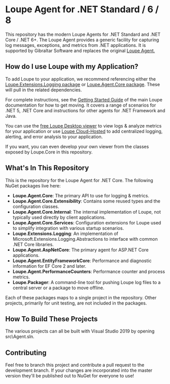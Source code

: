 # Loupe Agent for .NET Standard / 6 / 8

This repository has the modern Loupe Agents for .NET Standard and .NET Core / .NET 6+.
The Loupe Agent provides a generic facility for capturing log messages, exceptions, and metrics
from .NET applications.  It is supported by Gibraltar Software and replaces the original
[Loupe Agent.](https://www.nuget.org/packages/Gibraltar.Agent/)

## How do I use Loupe with my Application? ##

To add Loupe to your application, we recommend referencing either the [Loupe.Extensions.Logging package](https://www.nuget.org/packages/Loupe.Extensions.Logging/)
or [Loupe.Agent.Core package](https://www.nuget.org/packages/Loupe.Agent.Core/).  These will pull in the related dependencies.

For complete instructions, see the [Getting Started Guide](https://doc.onloupe.com/#GettingStarted_Introduction.html)
of the main Loupe documentation for how to get moving. It covers a range of scenarios for .NET 5, .NET Core and instructions
for other agents for .NET Framework and Java.

You can use the [free Loupe Desktop viewer](https://onloupe.com/local-logging/free-net-log-viewer) to
view logs & analyze metrics for your application or use [Loupe Cloud-Hosted](https://onloupe.com/) to add centralized logging,
alerting, and error analysis to your application.

If you want, you can even develop your own viewer from the classes exposed by Loupe.Core in this repository.

## What's In This Repository ##

This is the repository for the Loupe Agent for .NET Core.
The following NuGet packages live here:

* **Loupe.Agent.Core**: The primary API to use for logging & metrics.
* **Loupe.Agent.Core.Extensibility**: Contains some reused types and the configuration classes.
* **Loupe.Agent.Core.Internal**: The internal implementation of Loupe, not typically used directly by client applications.
* **Loupe.Agent.Core.Services**: Configuration extensions for Loupe used to simplify integration with various startup scenarios.
* **Loupe.Extensions.Logging**: An implementation of Microsoft.Extensions.Logging.Abstractions to interface with common .NET Core libraries.
* **Loupe.Agent.AspNetCore**: The primary agent for ASP.NET Core applications.
* **Loupe.Agent.EntityFrameworkCore**: Performance and diagnostic information for EF Core 2 and later.
* **Loupe.Agent.PerformanceCounters**: Performance counter and process metrics.
* **Loupe.Packager**: A command-line tool for pushing Loupe log files to a central server or a package to move offline.

Each of these packages maps to a single project in the repository. Other projects, primarily for unit testing, are not
included in the packages.

## How To Build These Projects ##

The various projects can all be built with Visual Studio 2019 by opening src\Agent.sln.

## Contributing ##

Feel free to branch this project and contribute a pull request to the development branch. If your changes are incorporated into the master version they'll be published out to NuGet for everyone to use!
